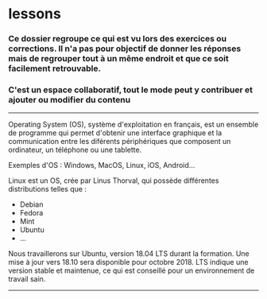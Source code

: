 # lessons

### Ce dossier regroupe ce qui est vu lors des exercices ou corrections. Il n'a pas pour objectif de donner les réponses mais de regrouper tout à un même endroit et que ce soit facilement retrouvable.

### C'est un espace collaboratif, tout le mode peut y contribuer et ajouter ou modifier du contenu 

----

Operating System (OS), système d'exploitation en français, est un ensemble de programme qui permet d'obtenir une interface graphique et la communication entre les diférents périphériques que composent un ordinateur, un téléphone ou une tablette.

Exemples d'OS : Windows, MacOS, Linux, iOS, Android...

Linux est un OS, crée par Linus Thorval, qui possède différentes distributions telles que :
- Debian
- Fedora
- Mint
- Ubuntu
- ...

Nous travaillerons sur Ubuntu, version 18.04 LTS durant la formation. Une mise à jour vers 18.10 sera disponible pour octobre 2018. LTS indique une version stable et maintenue, ce qui est conseillé pour un environnement de travail sain.

----

